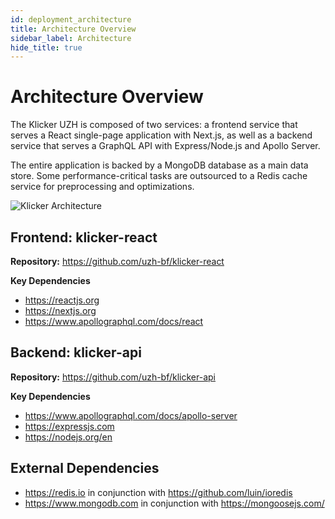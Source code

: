 ```yaml
---
id: deployment_architecture
title: Architecture Overview
sidebar_label: Architecture
hide_title: true
---
```


# Architecture Overview

The Klicker UZH is composed of two services: a frontend service that serves a React single-page application with Next.js, as well as a backend service that serves a GraphQL API with Express/Node.js and Apollo Server.

The entire application is backed by a MongoDB database as a main data store. Some performance-critical tasks are outsourced to a Redis cache service for preprocessing and optimizations.

![Klicker Architecture](assets/klicker_architecture.png 'Klicker Architecture')

## Frontend: klicker-react

**Repository:** https://github.com/uzh-bf/klicker-react

**Key Dependencies**

- https://reactjs.org
- https://nextjs.org
- https://www.apollographql.com/docs/react

## Backend: klicker-api

**Repository:** https://github.com/uzh-bf/klicker-api

**Key Dependencies**

- https://www.apollographql.com/docs/apollo-server
- https://expressjs.com
- https://nodejs.org/en

## External Dependencies

- https://redis.io in conjunction with https://github.com/luin/ioredis
- https://www.mongodb.com in conjunction with https://mongoosejs.com/
